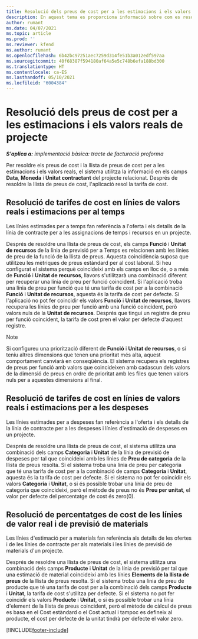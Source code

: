 ```yaml
---
title: Resolució dels preus de cost per a les estimacions i els valors reals de projecte
description: En aquest tema es proporciona informació sobre com es resolen els preus de cost de les estimacions i els valors reals del projecte.
author: rumant
ms.date: 04/07/2021
ms.topic: article
ms.prod: ''
ms.reviewer: kfend
ms.author: rumant
ms.openlocfilehash: 6b42bc97251aec7259d314fe51b3a012edf597aa
ms.sourcegitcommit: 40f68387f594180af64a5e5c748b6efa188bd300
ms.translationtype: HT
ms.contentlocale: ca-ES
ms.lasthandoff: 05/10/2021
ms.locfileid: "6004384"
---
```

# <a name="resolve-cost-prices-on-project-estimates-and-actuals"></a>Resolució dels preus de cost per a les estimacions i els valors reals de projecte 

_**S'aplica a:** implementació bàsica: tracte de facturació proforma_

Per resoldre els preus de cost i la llista de preus de cost per a les estimacions i els valors reals, el sistema utilitza la informació en els camps **Data**, **Moneda** i **Unitat contractant** del projecte relacionat. Després de resoldre la llista de preus de cost, l'aplicació resol la tarifa de cost.

## <a name="resolving-cost-rates-on-actual-and-estimate-lines-for-time"></a>Resolució de tarifes de cost en línies de valors reals i estimacions per al temps

Les línies estimades per a temps fan referència a l'oferta i els detalls de la línia de contracte per a les assignacions de temps i recursos en un projecte.

Després de resoldre una llista de preus de cost, els camps **Funció** i **Unitat de recursos** de la línia de previsió per a Temps es relacionen amb les línies de preu de la funció de la llista de preus. Aquesta coincidència suposa que utilitzeu les mètriques de preus estàndard per al cost laboral. Si heu configurat el sistema perquè coincideixi amb els camps en lloc de, o a més de **Funció** i **Unitat de recursos**, llavors s'utilitzarà una combinació diferent per recuperar una línia de preu per funció coincident. Si l'aplicació troba una línia de preu per funció que té una tarifa de cost per a la combinació **Funció** i **Unitat de recursos**, aquesta és la tarifa de cost per defecte. Si l'aplicació no pot fer coincidir els valors **Funció** i **Unitat de recursos**, llavors recupera les línies de preu per funció amb una funció coincident, però valors nuls de la **Unitat de recursos**. Després que tingui un registre de preu per funció coincident, la tarifa de cost pren el valor per defecte d'aquest registre. 

> [!NOTE]
> Si configureu una priorització diferent de **Funció** i **Unitat de recursos**, o si teniu altres dimensions que tenen una prioritat més alta, aquest comportament canviarà en conseqüència. El sistema recupera els registres de preus per funció amb valors que coincideixen amb cadascun dels valors de la dimensió de preus en ordre de prioritat amb les files que tenen valors nuls per a aquestes dimensions al final.

## <a name="resolving-cost-rates-on-actual-and-estimate-lines-for-expense"></a>Resolució de tarifes de cost en línies de valors reals i estimacions per a les despeses

Les línies estimades per a despeses fan referència a l'oferta i els detalls de la línia de contracte per a les despeses i línies d'estimació de despeses en un projecte.

Després de resoldre una llista de preus de cost, el sistema utilitza una combinació dels camps **Categoria** i **Unitat** de la línia de previsió de despeses per tal que coincideixi amb les línies de **Preu de categoria** de la llista de preus resolta. Si el sistema troba una línia de preu per categoria que té una tarifa de cost per a la combinació de camps **Categoria** i **Unitat**, aquesta és la tarifa de cost per defecte. Si el sistema no pot fer coincidir els valors **Categoria** i **Unitat**, o si és possible trobar una línia de preu de categoria que coincideixi, però el mètode de preus no és **Preu per unitat**, el valor per defecte del percentatge de cost és zero(0).

## <a name="resolving-cost-rates-on-actual-and-estimate-lines-for-material"></a>Resolució de percentatges de cost de les línies de valor real i de previsió de materials

Les línies d'estimació per a materials fan referència als detalls de les ofertes i de les línies de contracte per als materials i les línies de previsió de materials d'un projecte.

Després de resoldre una llista de preus de cost, el sistema utilitza una combinació dels camps **Producte** i **Unitat** de la línia de previsió per tal que una estimació de material coincideixi amb les línies **Elements de la llista de preus** de la llista de preus resolta. Si el sistema troba una línia de preu de producte que té una tarifa de cost per a la combinació dels camps **Producte** i **Unitat**, la tarifa de cost s'utilitza per defecte. Si el sistema no pot fer coincidir els valors **Producte** i **Unitat**, o si és possible trobar una línia d'element de la llista de preus coincident, però el mètode de càlcul de preus es basa en el Cost estàndard o el Cost actual i tampoc es defineix al producte, el cost per defecte de la unitat tindrà per defecte el valor zero.


[!INCLUDE[footer-include](../../includes/footer-banner.md)]
